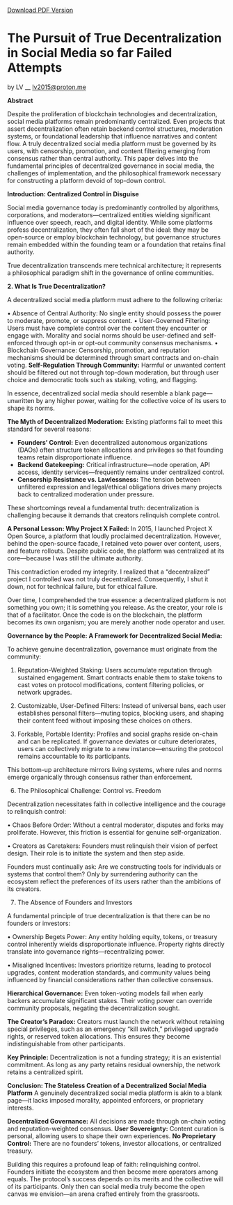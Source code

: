 <!-- Google Scholar meta-tags -->
  <meta name="citation_title" content="The Pursuit of True Decentralization in Social Media: Failed Attempts">
  <meta name="citation_author" content="LV">
  <meta name="citation_author_email" content="LV2015@proton.me">
  <meta name="citation_publication_date" content="2025/04/20">
  <meta name="citation_pdf_url" content="https://lv2015atproton.github.io/DecentralizationLV2015atProton.pdf">
  <meta name="citation_abstract" content="A critical examination of failed decentralization efforts in social media and the philosophical requirements for building truly user-governed platforms.">

<a href="DecentralizationLV2015atProton.pdf" class="button">Download PDF Version</a>

# The Pursuit of True Decentralization in Social Media so far Failed Attempts
by LV __ lv2015@proton.me

**Abstract**

Despite the proliferation of blockchain technologies and decentralization, social media platforms remain predominantly centralized. Even projects that assert decentralization often retain backend control structures, moderation systems, or foundational leadership that influence narratives and content flow. A truly decentralized social media platform must be governed by its users, with censorship, promotion, and content filtering emerging from consensus rather than central authority. This paper delves into the fundamental principles of decentralized governance in social media, the challenges of implementation, and the philosophical framework necessary for constructing a platform devoid of top-down control.

**Introduction: Centralized Control in Disguise**

Social media governance today is predominantly controlled by algorithms, corporations, and moderators—centralized entities wielding significant influence over speech, reach, and digital identity. While some platforms profess decentralization, they often fall short of the ideal: they may be open-source or employ blockchain technology, but governance structures remain embedded within the founding team or a foundation that retains final authority.

True decentralization transcends mere technical architecture; it represents a philosophical paradigm shift in the governance of online communities.

**2. What Is True Decentralization?**

A decentralized social media platform must adhere to the following criteria:

•	Absence of Central Authority: No single entity should possess the power to moderate, promote, or suppress content.
•	User-Governed Filtering: Users must have complete control over the content they encounter or engage with. Morality and social norms should be user-defined and self-enforced through opt-in or opt-out community consensus mechanisms.
•	Blockchain Governance: Censorship, promotion, and reputation mechanisms should be determined through smart contracts and on-chain voting.
**Self-Regulation Through Community:** Harmful or unwanted content should be filtered out not through top-down moderation, but through user choice and democratic tools such as staking, voting, and flagging.

In essence, decentralized social media should resemble a blank page—unwritten by any higher power, waiting for the collective voice of its users to shape its norms.

**The Myth of Decentralized Moderation:**
Existing platforms fail to meet this standard for several reasons:

* **Founders’ Control:** Even decentralized autonomous organizations (DAOs) often structure token allocations and privileges so that founding teams retain disproportionate influence.
* **Backend Gatekeeping:** Critical infrastructure—node operation, API access, identity services—frequently remains under centralized control.
* **Censorship Resistance vs. Lawlessness:** The tension between unfiltered expression and legal/ethical obligations drives many projects back to centralized moderation under pressure.

These shortcomings reveal a fundamental truth: decentralization is challenging because it demands that creators relinquish complete control.

**A Personal Lesson: Why Project X Failed:**
In 2015, I launched Project X Open Source, a platform that loudly proclaimed decentralization. However, behind the open-source facade, I retained veto power over content, users, and feature rollouts. Despite public code, the platform was centralized at its core—because I was still the ultimate authority.

This contradiction eroded my integrity. I realized that a “decentralized” project I controlled was not truly decentralized. Consequently, I shut it down, not for technical failure, but for ethical failure.

Over time, I comprehended the true essence: a decentralized platform is not something you own; it is something you release. As the creator, your role is that of a facilitator. Once the code is on the blockchain, the platform becomes its own organism; you are merely another node operator and user.

**Governance by the People: A Framework for Decentralized Social Media:**

To achieve genuine decentralization, governance must originate from the community:

1. Reputation-Weighted Staking: Users accumulate reputation through sustained engagement. Smart contracts enable them to stake tokens to cast votes on protocol modifications, content filtering policies, or network upgrades.

2. Customizable, User-Defined Filters: Instead of universal bans, each user establishes personal filters—muting topics, blocking users, and shaping their content feed without imposing these choices on others.

3. Forkable, Portable Identity: Profiles and social graphs reside on-chain and can be replicated. If governance deviates or culture deteriorates, users can collectively migrate to a new instance—ensuring the protocol remains accountable to its participants.

This bottom-up architecture mirrors living systems, where rules and norms emerge organically through consensus rather than enforcement.

6. The Philosophical Challenge: Control vs. Freedom

Decentralization necessitates faith in collective intelligence and the courage to relinquish control:

• Chaos Before Order: Without a central moderator, disputes and forks may proliferate. However, this friction is essential for genuine self-organization.

• Creators as Caretakers: Founders must relinquish their vision of perfect design. Their role is to initiate the system and then step aside.

Founders must continually ask: Are we constructing tools for individuals or systems that control them? Only by surrendering authority can the ecosystem reflect the preferences of its users rather than the ambitions of its creators.

7. The Absence of Founders and Investors

A fundamental principle of true decentralization is that there can be no founders or investors:

• Ownership Begets Power: Any entity holding equity, tokens, or treasury control inherently wields disproportionate influence. Property rights directly translate into governance rights—recentralizing power.

• Misaligned Incentives:
Investors prioritize returns, leading to protocol upgrades, content moderation standards, and community values being influenced by financial considerations rather than collective consensus.

**Hierarchical Governance:** Even token-voting models fail when early backers accumulate significant stakes. Their voting power can override community proposals, negating the decentralization sought.

**The Creator’s Paradox:** Creators must launch the network without retaining special privileges, such as an emergency “kill switch,” privileged upgrade rights, or reserved token allocations. This ensures they become indistinguishable from other participants.

**Key Principle:** Decentralization is not a funding strategy; it is an existential commitment.
As long as any party retains residual ownership, the network retains a centralized spirit.

**Conclusion: The Stateless Creation of a Decentralized Social Media Platform**
A genuinely decentralized social media platform is akin to a blank page—it lacks imposed morality, appointed enforcers, or proprietary interests.

**Decentralized Governance:** All decisions are made through on-chain voting and reputation-weighted consensus.
**User Sovereignty:** Content curation is personal, allowing users to shape their own experiences.
**No Proprietary Control:** There are no founders’ tokens, investor allocations, or centralized treasury.

Building this requires a profound leap of faith: relinquishing control. Founders initiate the ecosystem and then become mere operators among equals. The protocol’s success depends on its merits and the collective will of its participants. Only then can social media truly become the open canvas we envision—an arena crafted entirely from the grassroots.


